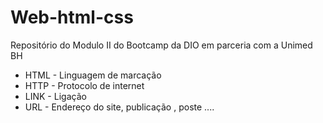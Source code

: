 # Web-html-css
Repositório do Modulo II do Bootcamp da DIO em parceria com a Unimed BH

- HTML - Linguagem de marcação 
- HTTP - Protocolo de internet
- LINK - Ligação
- URL - Endereço do site, publicação , poste ....
